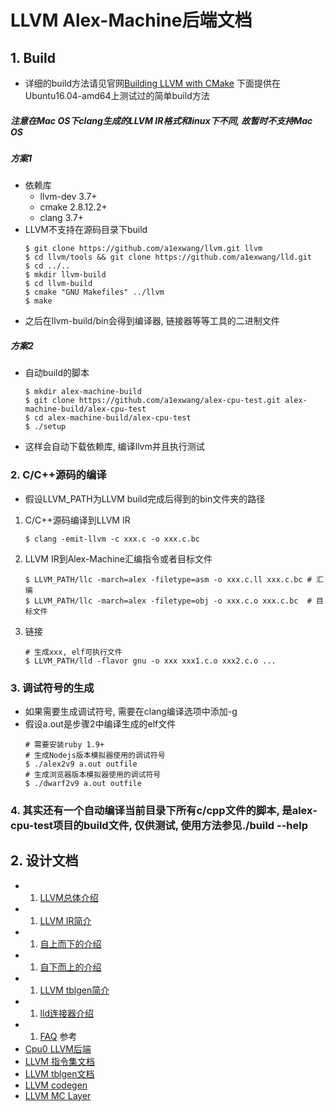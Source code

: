 # LLVM Alex-Machine后端文档

## 1. Build
- 详细的build方法请见官网[Building LLVM with CMake](http://llvm.org/docs/CMake.html)
    下面提供在Ubuntu16.04-amd64上测试过的简单build方法
##### 注意在Mac OS下clang生成的LLVM IR格式和linux下不同, 故暂时不支持Mac OS    

##### 方案1
- 依赖库
    - llvm-dev 3.7+
    - cmake 2.8.12.2+
    - clang 3.7+
- LLVM不支持在源码目录下build
    ```
    $ git clone https://github.com/a1exwang/llvm.git llvm
    $ cd llvm/tools && git clone https://github.com/a1exwang/lld.git
    $ cd ../..
    $ mkdir llvm-build
    $ cd llvm-build
    $ cmake "GNU Makefiles" ../llvm
    $ make
    ```
- 之后在llvm-build/bin会得到编译器, 链接器等等工具的二进制文件

##### 方案2
- 自动build的脚本
    ```
    $ mkdir alex-machine-build
    $ git clone https://github.com/a1exwang/alex-cpu-test.git alex-machine-build/alex-cpu-test
    $ cd alex-machine-build/alex-cpu-test
    $ ./setup
    ```
- 这样会自动下载依赖库, 编译llvm并且执行测试

### 2. C/C++源码的编译
- 假设LLVM_PATH为LLVM build完成后得到的bin文件夹的路径
1. C/C++源码编译到LLVM IR
    ```
    $ clang -emit-llvm -c xxx.c -o xxx.c.bc
    ```
2. LLVM IR到Alex-Machine汇编指令或者目标文件
    ```
    $ LLVM_PATH/llc -march=alex -filetype=asm -o xxx.c.ll xxx.c.bc # 汇编
    $ LLVM_PATH/llc -march=alex -filetype=obj -o xxx.c.o xxx.c.bc  # 目标文件
    ```
3. 链接
    ```
    # 生成xxx, elf可执行文件
    $ LLVM_PATH/lld -flavor gnu -o xxx xxx1.c.o xxx2.c.o ...
    ```
    
### 3. 调试符号的生成
- 如果需要生成调试符号, 需要在clang编译选项中添加-g
- 假设a.out是步骤2中编译生成的elf文件
    ```
    # 需要安装ruby 1.9+
    # 生成Nodejs版本模拟器使用的调试符号
    $ ./alex2v9 a.out outfile
    # 生成浏览器版本模拟器使用的调试符号
    $ ./dwarf2v9 a.out outfile
    ```
    
### 4. 其实还有一个自动编译当前目录下所有c/cpp文件的脚本, 是alex-cpu-test项目的build文件, 仅供测试, 使用方法参见./build --help

## 2. 设计文档
- 1. [LLVM总体介绍](llvm-intro.md)
- 1. [LLVM IR简介](llvm-ir.md)
- 1. [自上而下的介绍](llvm-overview.md)
- 1. [自下而上的介绍](llvm-details.md)
- 1. [LLVM tblgen简介](llvm-tblgen.md)
- 1. [lld连接器介绍](lld.md)
- 1. [FAQ](llvm-faq.md)
参考
- [Cpu0 LLVM后端](http://jonathan2251.github.io/lbd/index.html)
- [LLVM 指令集文档](http://llvm.org/docs/LangRef.html)
- [LLVM tblgen文档](http://llvm.org/docs/TableGen/index.html)
- [LLVM codegen](http://llvm.org/docs/CodeGenerator.html)
- [LLVM MC Layer](http://llvm.org/docs/CodeGenerator.html#mc-layer)